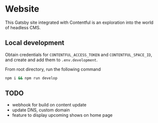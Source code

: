 # Website

This Gatsby site integrated with Contentful is an exploration into the world of headless CMS.

## Local development

Obtain credentials for `CONTENTFUL_ACCESS_TOKEN` and `CONTENTFUL_SPACE_ID`, and create and add them to `.env.development`.

From root directory, run the following command

```bash
npm i && npm run develop
```

## TODO
* webhook for build on content update
* update DNS, custom domain
* feature to display upcoming shows on home page
